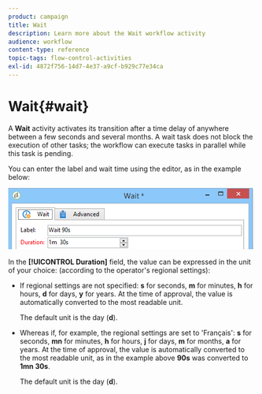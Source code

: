 ```yaml
---
product: campaign
title: Wait
description: Learn more about the Wait workflow activity
audience: workflow
content-type: reference
topic-tags: flow-control-activities
exl-id: 4872f756-14d7-4e37-a9cf-b929c77e34ca
---
```

# Wait{#wait}

A **Wait** activity activates its transition after a time delay of anywhere between a few seconds and several months. A wait task does not block the execution of other tasks; the workflow can execute tasks in parallel while this task is pending.

You can enter the label and wait time using the editor, as in the example below:

![](assets/edit_wait.png)

In the **[!UICONTROL Duration]** field, the value can be expressed in the unit of your choice: (according to the operator's regional settings):

* If regional settings are not specified: **s** for seconds, **m** for minutes, **h** for hours, **d** for days, **y** for years. At the time of approval, the value is automatically converted to the most readable unit.

  The default unit is the day (**d**).

* Whereas if, for example, the regional settings are set to 'Français': **s** for seconds, **mn** for minutes, **h** for hours, **j** for days, **m** for months, **a** for years. At the time of approval, the value is automatically converted to the most readable unit, as in the example above **90s** was converted to **1mn 30s**.

  The default unit is the day (**d**).
